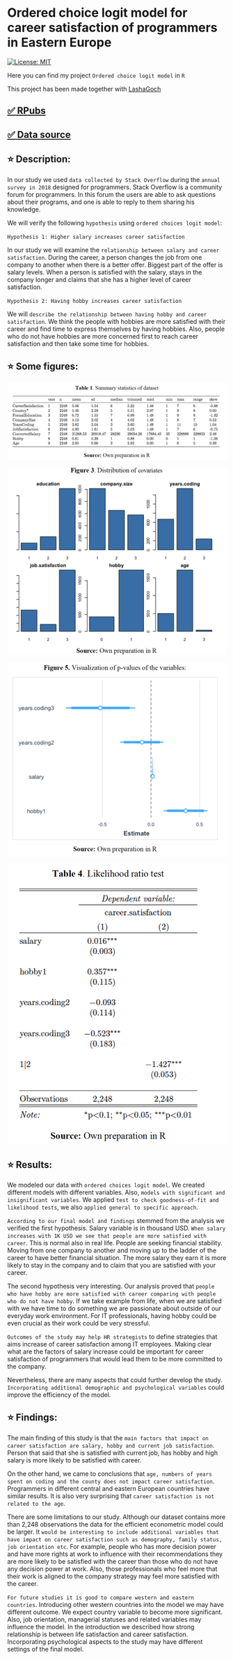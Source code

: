 # Ordered choice logit model for career satisfaction of programmers in Eastern Europe

[![License: MIT](https://img.shields.io/badge/License-MIT-yellow.svg)](https://opensource.org/licenses/MIT)

Here you can find my project `Ordered choice logit model` in `R`

This project has been made together with [LashaGoch](https://github.com/LashaGoch)

## [:white_check_mark: RPubs](https://rpubs.com/Lajobu/o_choice_logit)
## [:white_check_mark: Data source](https://www.kaggle.com/stackoverflow/stack-overflow-2018-developer-survey)

## :star: Description:

In our study we used `data collected by Stack Overflow` during the `annual survey in 2018` designed for programmers. Stack Overflow is a community forum for programmers. In this forum the users are able to ask questions about their programs, and one is able to reply to them sharing his knowledge.

We will verify the following `hypothesis` using `ordered choices logit model`:

`Hypothesis 1: Higher salary increases career satisfaction`

In our study we will examine the `relationship between salary and career satisfaction`. During the career, a person changes the job from one company to another when there is a better offer. Biggest part of the offer is salary levels. When a person is satisfied with the salary, stays in the company longer and claims that she has a higher level of career satisfaction.

`Hypothesis 2: Having hobby increases career satisfaction`

We will `describe the relationship between having hobby and career satisfaction`. We think the people with hobbies are more satisfied with their career and find time to express themselves by having hobbies. Also, people who do not have hobbies are more concerned first to reach career satisfaction and then take some time for hobbies.

## :star: Some figures:

![alt text](https://github.com/lajobu/Ordered_choice_logit_model/blob/master/Images/Screenshot%202020-09-18%20at%2010.59.41.png)

![alt text](https://github.com/lajobu/Ordered_choice_logit_model/blob/master/Images/Screenshot%202020-09-18%20at%2010.59.58.png)

![alt text](https://github.com/lajobu/Ordered_choice_logit_model/blob/master/Images/Screenshot%202020-09-18%20at%2011.00.19.png)

![alt text](https://github.com/lajobu/Ordered_choice_logit_model/blob/master/Images/Screenshot%202020-09-18%20at%2011.00.29.png)

## :star: Results:

We modeled our data with `ordered choices logit model`. We created different models with different variables. Also, `models with significant and insignificant variables`. We applied `test to check goodness-of-fit and likelihood tests`, we also `applied general to specific approach`.

`According to our final model and findings` stemmed from the analysis we verified the first hypothesis. Salary variable is in thousand USD. `When salary increases with 1K USD we see that people are more satisfied with career`. This is normal also in real life. People are seeking financial stability. Moving from one company to another and moving up to the ladder of the career to have better financial situation. The more salary they earn it is more likely to stay in the company and to claim that you are satisfied with your career.

The second hypothesis very interesting. Our analysis proved that `people who have hobby are more satisfied with career comparing with people who do not have hobby`. If we take example from life, when we are satisfied with we have time to do something we are passionate about outside of our everyday work environment. For IT professionals, having hobby could be even crucial as their work could be very stressful.

`Outcomes of the study may help HR strategists` to define strategies that aims increase of career satisfaction among IT employees. Making clear what are the factors of salary increase could be important for career satisfaction of programmers that would lead them to be more committed to the company.

Nevertheless, there are many aspects that could further develop the study. `Incorporating additional demographic and psychological variables` could improve the efficiency of the model.

## :star: Findings:

The main finding of this study is that the `main factors that impact on career satisfaction are salary, hobby and current job satisfaction`. Person that said that she is satisfied with current job, has hobby and high salary is more likely to be satisfied with career.

On the other hand, we came to conclusions that `age, numbers of years spent on coding and the county does not impact career satisfaction`. Programmers in different central and eastern European countries have similar results. It is also very surprising that `career satisfaction is not related to the age`.

There are some limitations to our study. Although our dataset contains more than 2,248 observations the data for the efficient econometric model could be larger. It `would be interesting to include additional variables that have impact on career satisfaction such as demography, family status, job orientation etc`. For example, people who has more decision power and have more rights at work to influence with their recommendations they are more likely to be satisfied with the career than those who do not have any decision power at work. Also, those professionals who feel more that their work is aligned to the company strategy may feel more satisfied with the career.

`For future studies it is good to compare western and eastern countries`. Introducing other western countries into the model we may have different outcome. We expect country variable to become more significant. Also, job orientation, managerial statuses and related variables may influence the model. In the introduction we described how strong relationship is between life satisfaction and career satisfaction. Incorporating psychological aspects to the study may have different settings of the final model.
